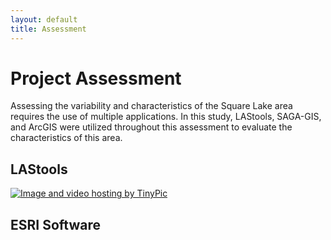 ```yaml
---
layout: default
title: Assessment
---
```

# Project Assessment

Assessing the variability and characteristics of the Square Lake area requires the use of multiple applications. In this study, LAStools, SAGA-GIS, and ArcGIS were utilized throughout this assessment to evaluate the characteristics of this area.

## LAStools
<a href="http://tinypic.com?ref=snjk2e" target="_blank"><img src="http://i64.tinypic.com/snjk2e.jpg" border="0" alt="Image and video hosting by TinyPic"></a>

## ESRI Software





<body class="theme-base-0d"></body>
